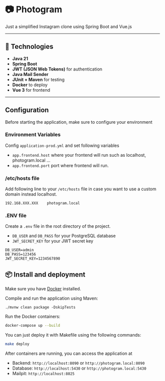 # 📷 Photogram

Just a simplified Instagram clone using Spring Boot and Vue.js

---

## 🚀 Technologies

- **Java 21**
- **Spring Boot**
- **JWT (JSON Web Tokens)** for authentication
- **Java Mail Sender**
- **JUnit + Maven** for testing
- **Docker** to deploy
- **Vue 3** for frontend

---

## Configuration

Before starting the application, make sure to configure your environment

### Environment Variables

Config `application-prod.yml` and set following variables

- `app.frontend.host` where your frontend will run such as localhost, photogram.local ...
- `app.frontend.port` port where frontend will run.

### /etc/hosts file

Add following line to your `/etc/hosts` file in case you want to use a custom domain instead localhost.

`192.168.XXX.XXX	photogram.local`

### .ENV file

Create a `.env` file in the root directory of the project.

- `DB_USER` and `DB_PASS` for your PostgreSQL database
- `JWT_SECRET_KEY` for your JWT secret key

```
DB_USER=admin
DB_PASS=123456
JWT_SECRET_KEY=1234567890
```

## 📦 Install and deployment

Make sure you have [Docker](https://www.docker.com/) installed.

Compile and run the application using Maven:

```
./mvnw clean package -DskipTests
```

Run the Docker containers:

```bash
docker-compose up --build
```

You can just deploy it with Makefile using the following commands:

```bash
make deploy
```

After containers are running, you can access the application at

- Backend: `http://localhost:8090` or `http://photogram.local:8090`
- Database: `http://localhost:5430` or `http://photogram.local:5430`
- Mailpit: `http://localhost:8025`

